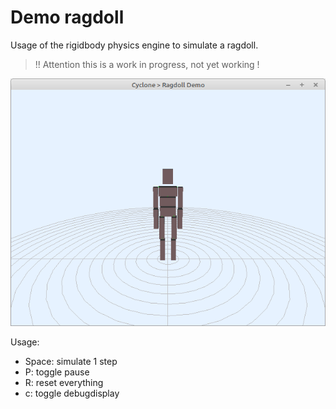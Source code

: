 # Demo ragdoll

Usage of the rigidbody physics engine to simulate a ragdoll.

>
> !! Attention this is a work in progress, not yet working !
>

![](preview.png)


 Usage:
- Space: simulate 1 step
- P: toggle pause
- R: reset everything
- c: toggle debugdisplay


